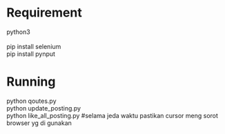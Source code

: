 # Requirement
python3
<br />
<br />pip install selenium
<br />pip install pynput

# Running
python qoutes.py
<br/> python update_posting.py
<br> python like_all_posting.py   #selama jeda waktu pastikan cursor meng sorot browser yg di gunakan
